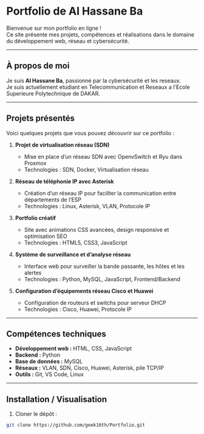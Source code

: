# Portfolio de Al Hassane Ba

Bienvenue sur mon portfolio en ligne !  
Ce site présente mes projets, compétences et réalisations dans le domaine du développement web, réseau et cybersécurité.

---

## À propos de moi
Je suis **Al Hassane Ba**, passionné par la cybersécurité et les reseaux.  
Je suis actuellement etudiant en Telecommunication et Reseaux a l'Ecole Superieure Polytechnique de DAKAR.

---

## Projets présentés
Voici quelques projets que vous pouvez découvrir sur ce portfolio :

1. **Projet de virtualisation réseau (SDN)**  
   - Mise en place d’un réseau SDN avec OpenvSwitch et Ryu dans Proxmox  
   - Technologies : SDN, Docker, Virtualisation réseau  

2. **Réseau de téléphonie IP avec Asterisk**  
   - Création d’un réseau IP pour faciliter la communication entre départements de l’ESP  
   - Technologies : Linux, Asterisk, VLAN, Protocole IP  

3. **Portfolio créatif**  
   - Site avec animations CSS avancées, design responsive et optimisation SEO  
   - Technologies : HTML5, CSS3, JavaScript  

4. **Système de surveillance et d’analyse réseau**  
   - Interface web pour surveiller la bande passante, les hôtes et les alertes  
   - Technologies : Python, MySQL, JavaScript, Frontend/Backend  

5. **Configuration d’équipements réseau Cisco et Huawei**  
   - Configuration de routeurs et switchs pour serveur DHCP  
   - Technologies : Cisco, Huawei, Protocole IP  

---

## Compétences techniques
- **Développement web :** HTML, CSS, JavaScript 
- **Backend :** Python 
- **Base de données :** MySQL  
- **Réseaux :** VLAN, SDN, Cisco, Huawei, Asterisk, pile TCP/IP  
- **Outils :** Git, VS Code, Linux  

---

## Installation / Visualisation
1. Cloner le dépôt :  
```bash
git clone https://github.com/geek16th/Portfolio.git
